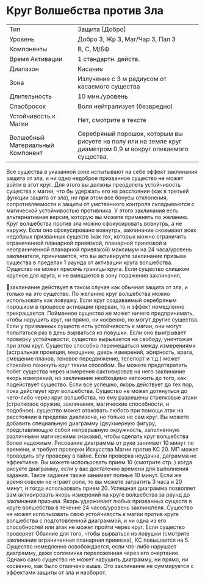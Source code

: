 
# Круг Волшебства против Зла

| | |
|---|---|
|Тип|Защита [Добро]|
|Уровень| Добро 3, Жр 3, Маг/Чар 3, Пал 3|
|Компоненты| В, С, М/БФ|
|Время Активации| 1 стандартн. действ.|
|Диапазон| Касание|
|Зона| Излучение с 3 м радиусом от касаемого существа|
|Длительность| 10 мин./уровень|
|Спасбросок| Воля нейтрализует (безвредно)|
|Устойчивость к Магии| Нет, смотрите в тексте|
|Волшебный Материальный Компонент| Серебряный порошок, которым вы рисуете на полу или на земле круг диаметром 0,9 м вокруг опекаемого существа.|

Все существа в указанной зоне испытывают на себе эффект заклинания защита
от зла, и ни одно недоброе призванное
существо не может войти в этот круг.
Для этого вы должны преодолеть устойчивость существа к магии, что бы удержать его на расстоянии (как в третьей
функции защита от зла), но при этом
все бонусы отклонения, сопротивляемости и защиты от умственного контроля
складываются с магической устойчивостью противника.
У этого заклинания есть альтернативная версия, которую вы можете применять по желанию. Круг волшебства
против зла можно сфокусировать вовнутрь, а не наружу. Если оно сфокусировано вовнутрь, заклинание сковывает
всех недобрых призванных существ (как
тех, которых можно ограничить ограниченной планарной привязкой, планарной
привязкой и неограниченной планарной
привязкой) максимум на 24 часа/уровень заклинателя, принимается, что вы
активируете заклинание призыва существа в пределах 1 раунда от активации
круга волшебства. Существо не может
пресечь границы круга. Если существо
слишком крупное для круга, и не вмещается в зону поражения заклинания,

заклинание действует в таком случае как
обычная защита от зла, и только на это
существо.
По желанию круг волшебства можно
использовать как ловушку. Если круг
создаваемый серебряным порошком в
процессе активации прерван, то и эффект
немедленно прекращается. Пойманное
существо не может ничего предпринимать, чтобы нарушить круг, ни прямо,
ни косвенно, но могут другие существа.
Если у призванных существ есть устойчивость к магии, они могут попытаться
раз в день вырваться из ловушки. Если
оно выигрывает проверку устойчивости,
существо вырывается на свободу, уничтожая при этом круг. Существо способно перемещаться между измерениями
(астральная проекция, мерцание, дверь
измерений, эфирность, врата, смещение планов, теневое передвижение, телепорт и т.д.) может спокойно покинуть
круг таким способом. Вы можете предотвратить побег существа через измерения сактивировав на него заклинание
якорь измерений, но заклинание необходимо наложить до того, как подействует существо. Если все успешно, якорь
действует до тех пор, пока действует
круг волшебства. Существо не может
дотянуться до чего-либо через круг волшебства, но ему разрешены стрелковые
атаки (стрелковое оружие, заклинания,
магические способности, и подобное).
существо может атаковать любого при
помощи атак на расстоянии в пределах
диапазона, но только не сам круг.
Вы можете добавить специальную
диаграмму (двухмерную фигуру, представляющую
собой
непрерывную
окружность, заполненную различными
магическими знаками), чтобы сделать
круг волшебства более надежным. Рисование диаграммы от руки занимает
10 минут по времени, и требует проверки Искусства Магии против КС 20. МП
может проводить эту проверку в тайне.
Если проверка неудачна, даграмма не
эффективна. Вы можете использовать
прием 10 (смотрите стр. ) когда рисуете диаграмму, если у вас достаточно времени для выполнения задания. Такое задание также занимает полные 10 минут.
Если же время совсем не играет роли, то
вы можете затратить 3 часа и 20 минут, и
тогда использовать прием 20.
Успешная диаграмма позволяет вам
активировать якорь измерений на круге волшебства за раунд до заклинания
призыва. Якорь удерживает любых призванных существ в круге волшебства в
течение 24 часов/уровень заклинателя.
Существо не может использовать свою
устойчивость к магии против круга волшебства с подготовленной диаграммой,
и ни одна из его способностей или атак
не может пройти через круг. Если существо проверяет Обаяние для того, чтобы
вырваться из ловушки (смотрите заклинание ограниченная планарная привязка), КС повышается на 5. Существо немедленно освобождается, если что-либо
нарушает диаграмму, даже соломинка
переложенная через его очертание. Однако само существо не может нарушить
диаграмму, ни прямо, ни косвенно, как
было отмечено выше.
Это заклинание не суммируется с эффектами защиты от зла и наоборот.
